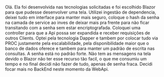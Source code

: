 Olá.
Ela foi desenvolvida nas tecnologias solicitadas e foi escolhido Blazor para que pudesse desenvolver uma tela.
Utilizei ingestão de dependencia, deixei tudo em interface para manter mais seguro, coloque o hash da senha na camada de service ao inves de deixar mais pra frente para não ficar transitando com a senha sem estar encriptografada.
Coloquei uma controller para que a Api possa ser expandida e receber requisições de outros Clients. Optei pela tecnologia Dapper e tambem por colocar tudo via PROC justamente pela escalabilidade, pela disponibilidade maior que o banco de dados oferece e tambem para manter um padrão de escrita nas consultas.
A senha está no padrão forte.
Não tem as mensagens na tela devido o Blazor não ter esse recurso tão facil, o que me consumiu um tempo e no final decidi não fazer de tudo, apenas de senha fraca. Decidi focar mais no BackEnd neste momento da WebApi.
